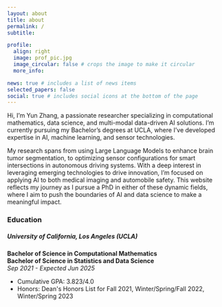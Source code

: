 ```yaml
---
layout: about
title: about
permalink: /
subtitle:

profile:
  align: right
  image: prof_pic.jpg
  image_circular: false # crops the image to make it circular
  more_info: 

news: true # includes a list of news items
selected_papers: false
social: true # includes social icons at the bottom of the page
---
```


Hi, I’m Yun Zhang, a passionate researcher specializing in computational mathematics, data science, and multi-modal data-driven AI solutions. I’m currently pursuing my Bachelor’s degrees at UCLA, where I’ve developed expertise in AI, machine learning, and sensor technologies.

My research spans from using Large Language Models to enhance brain tumor segmentation, to optimizing sensor configurations for smart intersections in autonomous driving systems. With a deep interest in leveraging emerging technologies to drive innovation, I’m focused on applying AI to both medical imaging and automobile safety. This website reflects my journey as I pursue a PhD in either of these dynamic fields, where I aim to push the boundaries of AI and data science to make a meaningful impact.

### Education

##### University of California, Los Angeles (UCLA)

**Bachelor of Science in Computational Mathematics**  
**Bachelor of Science in Statistics and Data Science**  
_Sep 2021 - Expected Jun 2025_

- Cumulative GPA: 3.823/4.0
- Honors: Dean's Honors List for Fall 2021, Winter/Spring/Fall 2022, Winter/Spring 2023
